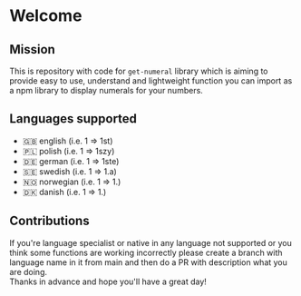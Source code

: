 # Welcome

## Mission

This is repository with code for `get-numeral` library which is aiming to provide easy to use, understand and lightweight function you can import as a npm library to display numerals for your numbers.

## Languages supported

- 🇬🇧 english (i.e. 1 => 1st)
- 🇵🇱 polish (i.e. 1 => 1szy)
- 🇩🇪 german (i.e. 1 => 1ste)
- 🇸🇪 swedish (i.e. 1 => 1.a)
- 🇳🇴 norwegian (i.e. 1 => 1.)
- 🇩🇰 danish (i.e. 1 => 1.)

## Contributions

If you're language specialist or native in any language not supported or you think some functions are working incorrectly please create a branch with language name in it from main and then do a PR with description what you are doing.  
Thanks in advance and hope you'll have a great day!
